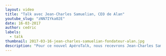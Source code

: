 ```yaml
---
layout: video
title: "Talk avec Jean-Charles Samuelian, CEO de Alan"
youtube_slug: "zNN7IYka02E"
date: 16-03-2017
author: cedric
labels:
  - talk
thumbnail: 2017-03-16-jean-charles-samuelian-fondateur-alan.jpg
description: "Pour ce nouvel ApéroTalk, nous recevrons Jean-Charles Samuelian, co-fondateur et CEO d'Alan, la nouvelle mutuelle d’entreprise 100% digitale !"
---
```

